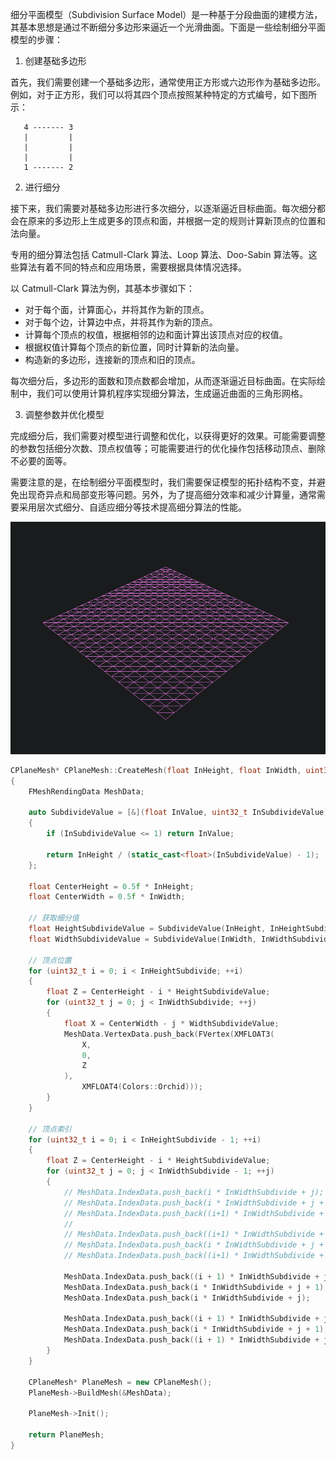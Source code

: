 细分平面模型（Subdivision Surface Model）是一种基于分段曲面的建模方法，其基本思想是通过不断细分多边形来逼近一个光滑曲面。下面是一些绘制细分平面模型的步骤：

1. 创建基础多边形

首先，我们需要创建一个基础多边形，通常使用正方形或六边形作为基础多边形。例如，对于正方形，我们可以将其四个顶点按照某种特定的方式编号，如下图所示：

```
   4 ------- 3
   |         |
   |         |
   |         |
   1 ------- 2
```

2. 进行细分

接下来，我们需要对基础多边形进行多次细分，以逐渐逼近目标曲面。每次细分都会在原来的多边形上生成更多的顶点和面，并根据一定的规则计算新顶点的位置和法向量。

专用的细分算法包括 Catmull-Clark 算法、Loop 算法、Doo-Sabin 算法等。这些算法有着不同的特点和应用场景，需要根据具体情况选择。

以 Catmull-Clark 算法为例，其基本步骤如下：

- 对于每个面，计算面心，并将其作为新的顶点。
- 对于每个边，计算边中点，并将其作为新的顶点。
- 计算每个顶点的权值，根据相邻的边和面计算出该顶点对应的权值。
- 根据权值计算每个顶点的新位置，同时计算新的法向量。
- 构造新的多边形，连接新的顶点和旧的顶点。

每次细分后，多边形的面数和顶点数都会增加，从而逐渐逼近目标曲面。在实际绘制中，我们可以使用计算机程序实现细分算法，生成逼近曲面的三角形网格。

3. 调整参数并优化模型

完成细分后，我们需要对模型进行调整和优化，以获得更好的效果。可能需要调整的参数包括细分次数、顶点权值等；可能需要进行的优化操作包括移动顶点、删除不必要的面等。

需要注意的是，在绘制细分平面模型时，我们需要保证模型的拓扑结构不变，并避免出现奇异点和局部变形等问题。另外，为了提高细分效率和减少计算量，通常需要采用层次式细分、自适应细分等技术提高细分算法的性能。



![image-20230707112659610](.\image-20230707112659610.png)



```c++
CPlaneMesh* CPlaneMesh::CreateMesh(float InHeight, float InWidth, uint32_t InHeightSubdivide, uint32_t InWidthSubdivide)
{
	FMeshRendingData MeshData;

	auto SubdivideValue = [&](float InValue, uint32_t InSubdivideValue)-> float
	{
		if (InSubdivideValue <= 1) return InValue;

		return InHeight / (static_cast<float>(InSubdivideValue) - 1);
	};

	float CenterHeight = 0.5f * InHeight;
	float CenterWidth = 0.5f * InWidth;

	// 获取细分值
	float HeightSubdivideValue = SubdivideValue(InHeight, InHeightSubdivide);
	float WidthSubdivideValue = SubdivideValue(InWidth, InWidthSubdivide);

	// 顶点位置
	for (uint32_t i = 0; i < InHeightSubdivide; ++i)
	{
		float Z = CenterHeight - i * HeightSubdivideValue;
		for (uint32_t j = 0; j < InWidthSubdivide; ++j)
		{
			float X = CenterWidth - j * WidthSubdivideValue;
			MeshData.VertexData.push_back(FVertex(XMFLOAT3(
				X,
				0,
				Z
			),
				XMFLOAT4(Colors::Orchid)));
		}
	}

	// 顶点索引
	for (uint32_t i = 0; i < InHeightSubdivide - 1; ++i)
	{
		float Z = CenterHeight - i * HeightSubdivideValue;
		for (uint32_t j = 0; j < InWidthSubdivide - 1; ++j)
		{
			// MeshData.IndexData.push_back(i * InWidthSubdivide + j);
			// MeshData.IndexData.push_back(i * InWidthSubdivide + j + 1);
			// MeshData.IndexData.push_back((i+1) * InWidthSubdivide + j);
			// 
			// MeshData.IndexData.push_back((i+1) * InWidthSubdivide + j);
			// MeshData.IndexData.push_back(i * InWidthSubdivide + j + 1);
			// MeshData.IndexData.push_back((i+1) * InWidthSubdivide + j + 1);

			MeshData.IndexData.push_back((i + 1) * InWidthSubdivide + j);
			MeshData.IndexData.push_back(i * InWidthSubdivide + j + 1);
			MeshData.IndexData.push_back(i * InWidthSubdivide + j);

			MeshData.IndexData.push_back((i + 1) * InWidthSubdivide + j + 1);
			MeshData.IndexData.push_back(i * InWidthSubdivide + j + 1);
			MeshData.IndexData.push_back((i + 1) * InWidthSubdivide + j);
		}
	}

	CPlaneMesh* PlaneMesh = new CPlaneMesh();
	PlaneMesh->BuildMesh(&MeshData);

	PlaneMesh->Init();

	return PlaneMesh;
}
```

